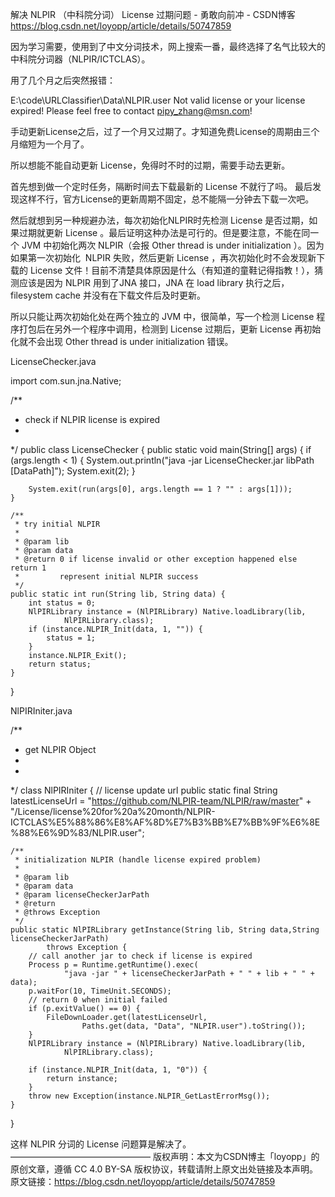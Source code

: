 解决 NLPIR （中科院分词） License 过期问题 - 勇敢向前冲 - CSDN博客 https://blog.csdn.net/loyopp/article/details/50747859

因为学习需要，使用到了中文分词技术，网上搜索一番，最终选择了名气比较大的中科院分词器（NLPIR/ICTCLAS）。


用了几个月之后突然报错：

E:\code\URLClassifier\Data\NLPIR.user Not valid license or your license expired! Please feel free to contact pipy_zhang@msn.com!

手动更新License之后，过了一个月又过期了。才知道免费License的周期由三个月缩短为一个月了。


所以想能不能自动更新 License，免得时不时的过期，需要手动去更新。


首先想到做一个定时任务，隔断时间去下载最新的 License 不就行了吗。 最后发现这样不行，官方License的更新周期不固定，总不能隔一分钟去下载一次吧。


然后就想到另一种规避办法，每次初始化NLPIR时先检测 License 是否过期，如果过期就更新 License 。最后证明这种办法是可行的。但是要注意，不能在同一个 JVM 中初始化两次 NLPIR（会报 Other thread is under initialization ）。因为如果第一次初始化  NLPIR 失败，然后更新 License ，再次初始化时不会发现新下载的 License 文件！目前不清楚具体原因是什么（有知道的童鞋记得指教！），猜测应该是因为 NLPIR 用到了JNA 接口，JNA 在 load library 执行之后， filesystem cache 并没有在下载文件后及时更新。

所以只能让两次初始化处在两个独立的 JVM 中，很简单，写一个检测 License 程序打包后在另外一个程序中调用，检测到 License 过期后，更新 License 再初始化就不会出现 Other thread is under initialization 错误。

LicenseChecker.java

import com.sun.jna.Native;
 
/**
 * check if NLPIR license is expired
 * 
 */
public class LicenseChecker {
	public static void main(String[] args) {
		if (args.length < 1) {
			System.out.println("java -jar LicenseChecker.jar libPath [DataPath]");
			System.exit(2);
		}
 
		System.exit(run(args[0], args.length == 1 ? "" : args[1]));
	}
 
	/**
	 * try initial NLPIR
	 * 
	 * @param lib
	 * @param data
	 * @return 0 if license invalid or other exception happened else return 1
	 *         represent initial NLPIR success
	 */
	public static int run(String lib, String data) {
		int status = 0;
		NlPIRLibrary instance = (NlPIRLibrary) Native.loadLibrary(lib,
				NlPIRLibrary.class);
		if (instance.NLPIR_Init(data, 1, "")) {
			status = 1;
		}
		instance.NLPIR_Exit();
		return status;
	}
}


NlPIRIniter.java

/**
 * get NLPIR Object
 * 
 * 
 */
class NlPIRIniter {
	// license update url
	public static final String latestLicenseUrl = "https://github.com/NLPIR-team/NLPIR/raw/master" +
<span style="white-space:pre">		</span>"/License/license%20for%20a%20month/NLPIR-ICTCLAS%E5%88%86%E8%AF%8D%E7%B3%BB%E7%BB%9F%E6%8E%88%E6%9D%83/NLPIR.user";
 
	/**
	 * initialization NLPIR (handle license expired problem)
	 * 
	 * @param lib
	 * @param data
	 * @param licenseCheckerJarPath
	 * @return
	 * @throws Exception
	 */
	public static NlPIRLibrary getInstance(String lib, String data,String licenseCheckerJarPath)
			throws Exception {
		// call another jar to check if license is expired
		Process p = Runtime.getRuntime().exec(
				"java -jar " + licenseCheckerJarPath + " " + lib + " " + data);
		p.waitFor(10, TimeUnit.SECONDS);
		// return 0 when initial failed
		if (p.exitValue() == 0) {
			FileDownLoader.get(latestLicenseUrl,
					Paths.get(data, "Data", "NLPIR.user").toString());
		}
		NlPIRLibrary instance = (NlPIRLibrary) Native.loadLibrary(lib,
				NlPIRLibrary.class);
 
		if (instance.NLPIR_Init(data, 1, "0")) {
			return instance;
		}
		throw new Exception(instance.NLPIR_GetLastErrorMsg());
	}
}


这样 NLPIR 分词的 License 问题算是解决了。
————————————————
版权声明：本文为CSDN博主「loyopp」的原创文章，遵循 CC 4.0 BY-SA 版权协议，转载请附上原文出处链接及本声明。
原文链接：https://blog.csdn.net/loyopp/article/details/50747859